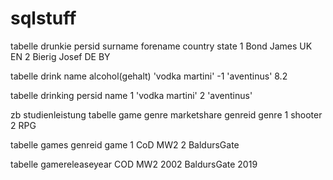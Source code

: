 # sqlstuff
 
tabelle drunkie
persid surname forename country state
1 Bond James UK EN
2 Bierig Josef DE BY

tabelle drink
name alcohol(gehalt)
'vodka martini' -1
'aventinus' 8.2

tabelle drinking
persid name
1 'vodka martini'
2 'aventinus'

zb studienleistung
tabelle game genre marketshare
genreid genre 
1 shooter
2 RPG

tabelle games
genreid game
1 CoD MW2
2 BaldursGate

tabelle gamereleaseyear
COD MW2 2002
BaldursGate 2019